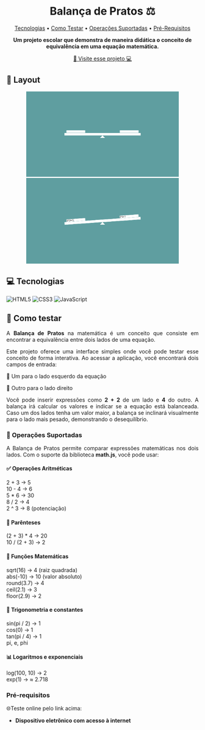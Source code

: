 <h1 align="center" style="font-weight: bold;">Balança de Pratos ⚖️</h1>

<p align="center">
 <a href="#tecnologias">Tecnologias</a> • 
 <a href="#started">Como Testar</a> • 
 <a href="#operations">Operações Suportadas</a> • 
 <a href="#prerequisites">Pré-Requisitos</a>
</p>

<p align="center">
    <b>Um projeto escolar que demonstra de maneira didática o conceito de equivalência em uma equação matemática.</b>
</p>

<p align="center">
     <a href="https://adler-pereira.github.io/balanca-de-pratos/" target="_blank">📱 Visite esse projeto 💻</a>
</p>

<h2 id="layout">🎨 Layout</h2>

<p align="center">
    <img src="images/example1.png" alt="Image Example" width="400px">
    <img src="images/example2.png" alt="Image Example" width="400px">
</p>

<h2 id="tecnologias">💻 Tecnologias</h2>

![HTML5](https://img.shields.io/badge/html5-%23E34F26.svg?style=for-the-badge&logo=html5&logoColor=white)
![CSS3](https://img.shields.io/badge/css3-%231572B6.svg?style=for-the-badge&logo=css3&logoColor=white)
![JavaScript](https://img.shields.io/badge/javascript-%23323330.svg?style=for-the-badge&logo=javascript&logoColor=%23F7DF1E)

<h2 id="started">🚀 Como testar</h2>

<p align="justify">A <b>Balança de Pratos</b> na matemática é um conceito que consiste em encontrar a equivalência entre dois lados de uma equação.</p>
<p align="justify">Este projeto oferece uma interface simples onde você pode testar esse conceito de forma interativa. Ao acessar a aplicação, você encontrará dois campos de entrada:</p>
<p align="justify">🔹 Um para o lado esquerdo da equação</p>
<p align="justify">🔹 Outro para o lado direito</p>
<p align="justify">Você pode inserir expressões como <b>2 + 2</b> de um lado e <b>4</b> do outro. A balança irá calcular os valores e indicar se a equação está balanceada. Caso um dos lados tenha um valor maior, a balança se inclinará visualmente para o lado mais pesado, demonstrando o desequilíbrio.</p>

<h3 id="operations">🧮 Operações Suportadas</h3>
<p align="justify">A Balança de Pratos permite comparar expressões matemáticas nos dois lados. Com o suporte da biblioteca <b>math.js</b>, você pode usar:</p>

<h4>✅ Operações Aritméticas</h4>

2 + 3 → 5
<br>
10 - 4 → 6
<br>
5 * 6 → 30
<br>
8 / 2 → 4
<br>
2 ^ 3 → 8 (potenciação)

<h4>🔁 Parênteses</h4>

(2 + 3) * 4 → 20
<br>
10 / (2 + 3) → 2

<h4>🧠 Funções Matemáticas</h4>

sqrt(16) → 4 (raiz quadrada)
<br>
abs(-10) → 10 (valor absoluto)
<br>
round(3.7) → 4
<br>
ceil(2.1) → 3
<br>
floor(2.9) → 2

<h4>📐 Trigonometria e constantes</h4>

sin(pi / 2) → 1
<br>
cos(0) → 1
<br>
tan(pi / 4) → 1
<br>
pi, e, phi

<h4>📊 Logaritmos e exponenciais</h4>

log(100, 10) → 2
<br>
exp(1) → ≈ 2.718

<h3 id="prerequisites">Pré-requisitos</h3>
🌐Teste online pelo link acima:
<br><b>

- Dispositivo eletrônico com acesso à internet
</b>
